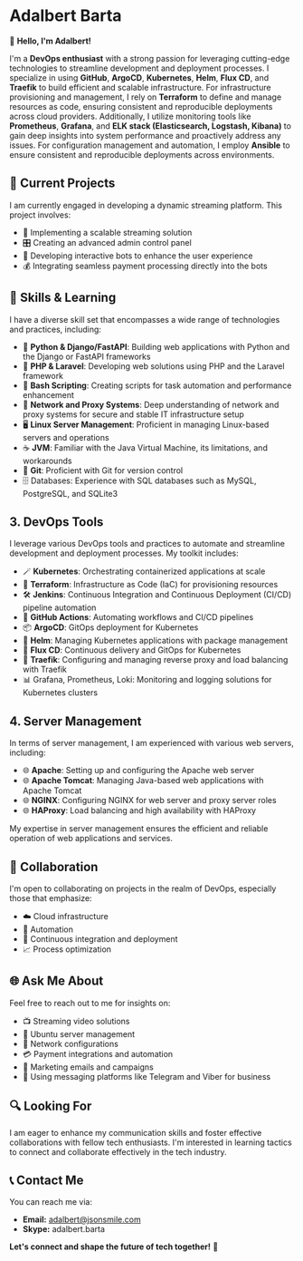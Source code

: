 # Adalbert Barta

👋 **Hello, I'm Adalbert!** 

I'm a **DevOps enthusiast** with a strong passion for leveraging cutting-edge technologies to streamline development and deployment processes. I specialize in using **GitHub**, **ArgoCD**, **Kubernetes**, **Helm**, **Flux CD**, and **Traefik** to build efficient and scalable infrastructure. For infrastructure provisioning and management, I rely on **Terraform** to define and manage resources as code, ensuring consistent and reproducible deployments across cloud providers. Additionally, I utilize monitoring tools like **Prometheus**, **Grafana**, and **ELK stack (Elasticsearch, Logstash, Kibana)** to gain deep insights into system performance and proactively address any issues. For configuration management and automation, I employ **Ansible** to ensure consistent and reproducible deployments across environments.

## 🔧 Current Projects

I am currently engaged in developing a dynamic streaming platform. This project involves:

- 🎥 Implementing a scalable streaming solution
- 🎛️ Creating an advanced admin control panel
- 🤖 Developing interactive bots to enhance the user experience
- 💰 Integrating seamless payment processing directly into the bots

## 🌱 Skills & Learning

I have a diverse skill set that encompasses a wide range of technologies and practices, including:

- 🐍 **Python & Django/FastAPI**: Building web applications with Python and the Django or FastAPI frameworks
- 💼 **PHP & Laravel**: Developing web solutions using PHP and the Laravel framework
- 📜 **Bash Scripting**: Creating scripts for task automation and performance enhancement
- 🔐 **Network and Proxy Systems**: Deep understanding of network and proxy systems for secure and stable IT infrastructure setup
- 🖥️ **Linux Server Management**: Proficient in managing Linux-based servers and operations
- ☕ **JVM**: Familiar with the Java Virtual Machine, its limitations, and workarounds
- 📜 **Git**: Proficient with Git for version control
- 🗄️ Databases: Experience with SQL databases such as MySQL, PostgreSQL, and SQLite3

## 3. DevOps Tools

I leverage various DevOps tools and practices to automate and streamline development and deployment processes. My toolkit includes:

- 🪄 **Kubernetes**: Orchestrating containerized applications at scale
- 🧱 **Terraform**: Infrastructure as Code (IaC) for provisioning resources
- 🛠️ **Jenkins**: Continuous Integration and Continuous Deployment (CI/CD) pipeline automation
- 🔄 **GitHub Actions**: Automating workflows and CI/CD pipelines
- 📦 **ArgoCD**: GitOps deployment for Kubernetes
- 🚢 **Helm**: Managing Kubernetes applications with package management
- 🔄 **Flux CD**: Continuous delivery and GitOps for Kubernetes
- 🚀 **Traefik**: Configuring and managing reverse proxy and load balancing with Traefik
- 📊 Grafana, Prometheus, Loki: Monitoring and logging solutions for Kubernetes clusters

## 4. Server Management

In terms of server management, I am experienced with various web servers, including:

- 🌐 **Apache**: Setting up and configuring the Apache web server
- 🌐 **Apache Tomcat**: Managing Java-based web applications with Apache Tomcat
- 🌐 **NGINX**: Configuring NGINX for web server and proxy server roles
- 🌐 **HAProxy**: Load balancing and high availability with HAProxy

My expertise in server management ensures the efficient and reliable operation of web applications and services.

## 🤝 Collaboration

I'm open to collaborating on projects in the realm of DevOps, especially those that emphasize:

- ☁️ Cloud infrastructure
- 🤖 Automation
- 🔄 Continuous integration and deployment
- 📈 Process optimization

## 🌐 Ask Me About

Feel free to reach out to me for insights on:

- 📺 Streaming video solutions
- 🐧 Ubuntu server management
- 🔌 Network configurations
- 💳 Payment integrations and automation
- 📧 Marketing emails and campaigns
- 💬 Using messaging platforms like Telegram and Viber for business

## 🔍 Looking For

I am eager to enhance my communication skills and foster effective collaborations with fellow tech enthusiasts. I'm interested in learning tactics to connect and collaborate effectively in the tech industry.

## 📞 Contact Me

You can reach me via:

- **Email:** [adalbert@jsonsmile.com](mailto:adalbert@jsonsmile.com)
- **Skype:** adalbert.barta

**Let's connect and shape the future of tech together!** 🚀
